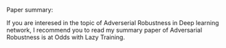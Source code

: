 Paper summary:

If you are interesed in the topic of Adverserial Robustness in Deep learning network, I recommend you to read my summary paper of Adversarial Robustness is at Odds with Lazy Training.

